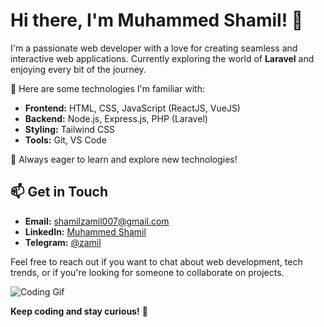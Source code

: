 # Hi there, I'm Muhammed Shamil! 👋

I'm a passionate web developer with a love for creating seamless and interactive web applications. Currently exploring the world of **Laravel** and enjoying every bit of the journey.

🚀 Here are some technologies I'm familiar with:

- **Frontend:** HTML, CSS, JavaScript (ReactJS, VueJS)
- **Backend:** Node.js, Express.js, PHP (Laravel)
- **Styling:** Tailwind CSS
- **Tools:** Git, VS Code

🌱 Always eager to learn and explore new technologies!

## 📫 Get in Touch

- **Email:** [shamilzamil007@gmail.com](mailto:shamilzamil007@gmail.com)
- **LinkedIn:** [Muhammed Shamil](https://www.linkedin.com/in/muhammed-shamil-65878227a/)
- **Telegram:** [@zamil](https://t.me/zamil_007)

Feel free to reach out if you want to chat about web development, tech trends, or if you're looking for someone to collaborate on projects.

![Coding Gif](https://media.giphy.com/media/USV0ym3bVWQJJmNu3N/giphy.gif)

**Keep coding and stay curious!** 🚀
